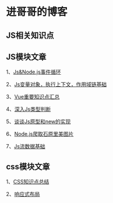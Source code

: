 # 进哥哥的博客
## JS相关知识点
## JS模块文章
1、[Js&Node.js事件循环](https://github.com/jingegebuguai/JavaScript-/blob/master/Js%26Node%E4%BA%8B%E4%BB%B6%E5%BE%AA%E7%8E%AF.md)

2、[Js变量对象，执行上下文，作用域链基础](https://github.com/jingegebuguai/JavaScript-/blob/master/Js%E5%8F%98%E9%87%8F%E5%AF%B9%E8%B1%A1%EF%BC%8C%E6%89%A7%E8%A1%8C%E4%B8%8A%E4%B8%8B%E6%96%87%EF%BC%8C%E4%BD%9C%E7%94%A8%E5%9F%9F%E9%93%BE%E5%9F%BA%E7%A1%80.md)

3、[Vue重要知识点汇总](https://github.com/jingegebuguai/JavaScript-/blob/master/Vue%E9%87%8D%E8%A6%81%E9%87%8D%E8%A7%86%E7%82%B9%E6%B1%87%E6%80%BB.md)

4、[深入Js类型判断](https://github.com/jingegebuguai/JavaScript-/blob/master/%E6%B7%B1%E5%85%A5Js%E7%B1%BB%E5%9E%8B%E5%88%A4%E6%96%AD.md)

5、[谈谈Js原型和new的实现](https://github.com/jingegebuguai/JavaScript-/blob/master/%E8%B0%88%E8%B0%88Js%E5%8E%9F%E5%9E%8B%E5%92%8Cnew%E7%9A%84%E5%AE%9E%E7%8E%B0.md)

6、[Node.js爬取石原里美图片](https://github.com/jingegebuguai/JavaScript-/blob/master/Node%E7%88%AC%E5%8F%96%E7%9F%B3%E5%8E%9F%E9%87%8C%E7%BE%8E%E7%9A%84%E5%9B%BE%E7%89%87.md)

7、[Js流数据基础](https://github.com/jingegebuguai/JavaScript-/blob/master/Js%E6%B5%81%E6%95%B0%E6%8D%AE%E5%9F%BA%E7%A1%80.md)

## css模块文章
1、[CSS知识点总结](https://github.com/jingegebuguai/JavaScript-/blob/master/CSS%E7%9F%A5%E8%AF%86%E7%82%B9%E6%80%BB%E7%BB%93.md)

2、[响应式布局](https://github.com/jingegebuguai/JavaScript-/blob/master/%E5%93%8D%E5%BA%94%E5%BC%8F%E5%B8%83%E5%B1%80.md)